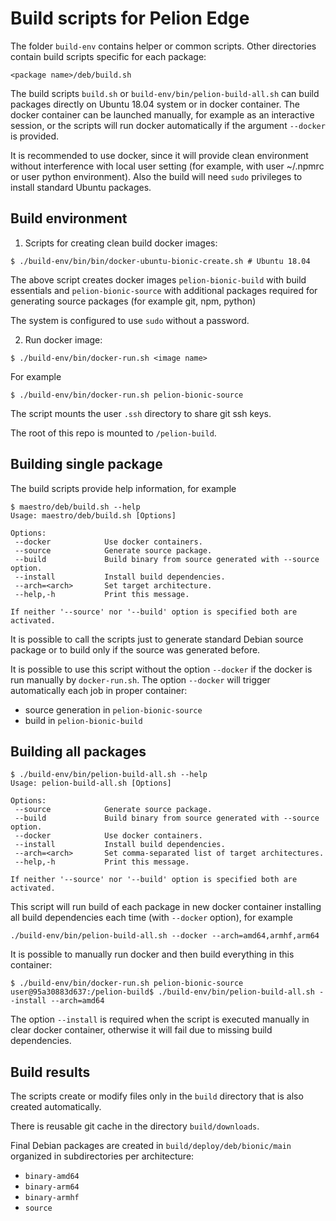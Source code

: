# Build scripts for Pelion Edge

The folder `build-env` contains helper or common scripts. Other directories
contain build scripts specific for each package:
```
<package name>/deb/build.sh
```

The build scripts `build.sh` or `build-env/bin/pelion-build-all.sh` can build packages
directly on Ubuntu 18.04 system or in docker container. The docker container can be launched
manually, for example as an interactive session, or the scripts will run docker automatically
if the argument `--docker` is provided.

It is recommended to use docker, since it will provide clean environment without
interference with local user setting (for example, with user ~/.npmrc or user python
environment).
Also the build will need `sudo` privileges to install standard Ubuntu packages.

## Build environment

1. Scripts for creating clean build docker images:
```
$ ./build-env/bin/bin/docker-ubuntu-bionic-create.sh # Ubuntu 18.04
```

The above script creates docker images `pelion-bionic-build` with build
essentials and `pelion-bionic-source` with additional packages required for
generating source packages (for example git, npm, python)

The system is configured to use `sudo` without a password.


2. Run docker image:
```
$ ./build-env/bin/docker-run.sh <image name>
```

For example
```
$ ./build-env/bin/docker-run.sh pelion-bionic-source
```

The script mounts the user `.ssh` directory to share git ssh keys.

The root of this repo is mounted to `/pelion-build`.

## Building single package

The build scripts provide help information, for example

```
$ maestro/deb/build.sh --help
Usage: maestro/deb/build.sh [Options]

Options:
 --docker            Use docker containers.
 --source            Generate source package.
 --build             Build binary from source generated with --source option.
 --install           Install build dependencies.
 --arch=<arch>       Set target architecture.
 --help,-h           Print this message.

If neither '--source' nor '--build' option is specified both are activated.
```

It is possible to call the scripts just to generate standard Debian source package
or to build only if the source was generated before.

It is possible to use this script without the option `--docker` if the docker is
run manually by `docker-run.sh`.
The option `--docker` will trigger automatically each job in proper container:
 * source generation in `pelion-bionic-source`
 * build in `pelion-bionic-build`

## Building all packages

```
$ ./build-env/bin/pelion-build-all.sh --help
Usage: pelion-build-all.sh [Options]

Options:
 --source            Generate source package.
 --build             Build binary from source generated with --source option.
 --docker            Use docker containers.
 --install           Install build dependencies.
 --arch=<arch>       Set comma-separated list of target architectures.
 --help,-h           Print this message.

If neither '--source' nor '--build' option is specified both are activated.
```

This script will run build of each package in new docker container installing
all build dependencies each time (with `--docker` option), for example
```
./build-env/bin/pelion-build-all.sh --docker --arch=amd64,armhf,arm64
```

It is possible to manually run docker and then build everything in
this container:
```
$ ./build-env/bin/docker-run.sh pelion-bionic-source
user@95a30883d637:/pelion-build$ ./build-env/bin/pelion-build-all.sh --install --arch=amd64
```
The option `--install` is required when the script is executed manually in clear
docker container, otherwise it will fail due to missing build dependencies.

## Build results

The scripts create or modify files only in the `build` directory that is also created automatically.

There is reusable git cache in the directory `build/downloads`.

Final Debian packages are created in `build/deploy/deb/bionic/main` organized in
subdirectories per architecture:
* `binary-amd64`
* `binary-arm64`
* `binary-armhf`
* `source`

